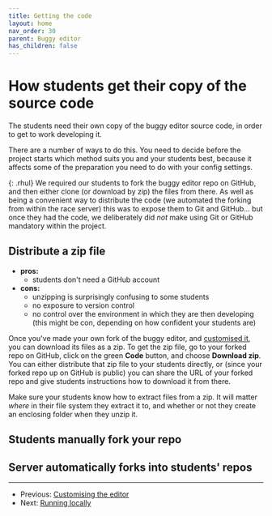 ```yaml
---
title: Getting the code
layout: home
nav_order: 30
parent: Buggy editor
has_children: false
---
```



# How students get their copy of the source code

The students need their own copy of the buggy editor source code, in order to
get to work developing it.

There are a number of ways to do this. You need to decide before the project
starts which method suits you and your students best, because it affects some
of the preparation you need to do with your config settings.

{: .rhul}
We required our students to fork the buggy editor repo on GitHub, and then
either clone (or download by zip) the files from there. As well as being a
convenient way to distribute the code (we automated the forking from within the
race server) this was to expose them to Git and GitHub... but once they had the
code, we deliberately did _not_ make using Git or GitHub mandatory within the
project.

## Distribute a zip file

* **pros:**
  * students don't need a GitHub account
* **cons:**
  * unzipping is surprisingly confusing to some students  
  * no exposure to version control
  * no control over the environment in which they are then developing (this might be con, depending on how confident your students are)

Once you've made your own fork of the buggy editor, and [customised it](customising), you can download its files as a zip. To get the zip file, go to your forked repo on GitHub, click on the green **Code** button, and choose **Download zip**. You can either distribute that zip file to your students directly, or (since your forked repo up on GitHub is public) you can share
the URL of your forked repo and give students instructions how to download it from there.

Make sure your students know how to extract files from a zip. It will matter
_where_ in their file system they extract it to, and whether or not they
create an enclosing folder when they unzip it.


## Students manually fork your repo

## Server automatically forks into students' repos



---
* Previous: [Customising the editor](customising)
* Next: [Running locally](running-locally)
